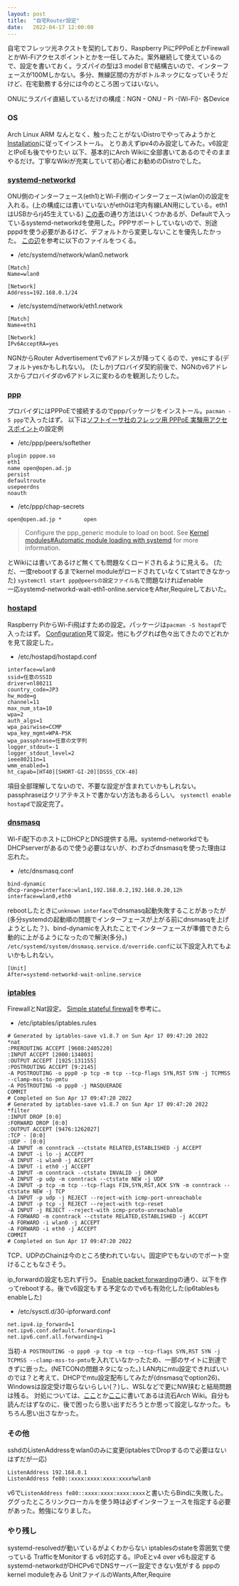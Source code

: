 ```yaml
---
layout: post
title:  "自宅Router設定"
date:   2022-04-17 12:00:00
---
```

自宅でフレッツ光ネクストを契約しており、Raspberry PiにPPPoEとかFirewallとかWi-Fiアクセスポイントとかを一任してみた。案外継続して使えているので、設定を書いておく。ラズパイの型は3 model Bで結構古いので、インターフェースが100Mしかない。多分、無線区間の方がボトルネックになっていそうだけど、在宅勤務する分には今のところ困ってはいない。

ONUにラズパイ直結しているだけの構成：NGN - ONU - Pi -(Wi-Fi)- 各Device

### OS
Arch Linux ARM
なんとなく、触ったことがないDistroでやってみようかと
[Installation](https://archlinuxarm.org/platforms/armv8/broadcom/raspberry-pi-3)に従ってインストール。
とりあえずipv4のみ設定してみた。v6設定とIPoEも後でやりたい
以下、基本的にArch Wikiに全部書いてあるのでそのままやるだけ。丁寧なWikiが充実していて初心者にお勧めのDistroでした。

### [systemd-networkd](https://wiki.archlinux.org/title/Systemd-networkd)
ONU側のインターフェース(eth1)とWi-Fi側のインターフェース(wlan0)の設定を入れる。(上の構成には書いていないがeth0は宅内有線LAN用にしている。eth1はUSBからrj45生えている)
[この表](https://wiki.archlinux.org/title/Network_configuration#Network_managers)の通り方法はいくつかあるが、Defaultで入っているsystemd-networkdを使用した。PPPサポートしていないので、別途pppdを使う必要があるけど、デフォルトから変更しないことを優先したかった。
[この辺](https://wiki.archlinux.org/title/Systemd-networkd#Wired_adapter_using_a_static_IP)を参考に以下のファイルをつくる。
- /etc/systemd/network/wlan0.network

```
[Match]
Name=wlan0

[Network]
Address=192.168.0.1/24
```

- /etc/systemd/network/eth1.network

```
[Match]
Name=eth1

[Network]
IPv6AcceptRA=yes
```
NGNからRouter Advertisementでv6アドレスが降ってくるので、yesにする(デフォルトyesかもしれない)。
(たしか)プロバイダ契約前後で、NGNのv6アドレスからプロバイダのv6アドレスに変わるのを観測したりした。

### [ppp](https://wiki.archlinux.org/title/Ppp)
プロバイダにはPPPoEで接続するのでpppパッケージをインストール。`pacman -S ppp`で入ったはず。
以下は[ソフトイーサ社のフレッツ用 PPPoE 実験用アクセスポイント](https://www.softether.jp/7-news/2020.03.06)の設定例
- /etc/ppp/peers/softether

```
plugin pppoe.so
eth1
name open@open.ad.jp
persist
defaultroute
usepeerdns
noauth
```
- /etc/ppp/chap-secrets

```
open@open.ad.jp *       open
```
> Configure the ppp_generic module to load on boot. See [Kernel modules#Automatic module loading with systemd](https://wiki.archlinux.org/title/Kernel_modules#Automatic_module_loading_with_systemd) for more information.

とWikiには書いてあるけど無くても問題なくロードされるように見える。
(ただ、一度rebootするまでkernel moduleがロードされていなくてstartできなかった)
`systemctl start ppp@peersの設定ファイル名`で問題なければenable  
一応systemd-networkd-wait-eth1-online.serviceをAfter,Requireしておいた。

### [hostapd](https://wiki.archlinux.org/title/software_access_point)
Raspberry PiからWi-Fi飛ばすための設定。パッケージは`pacman -S hostapd`で入ったはず。
[Configuration](https://wiki.archlinux.org/title/software_access_point#Configuration)見て設定。他にもググれば色々出てきたのでどれかを見て設定した。
- /etc/hostapd/hostapd.conf

```
interface=wlan0
ssid=任意のSSID
driver=nl80211
country_code=JP3
hw_mode=g
channel=11
max_num_sta=10
wpa=2
auth_algs=1
wpa_pairwise=CCMP
wpa_key_mgmt=WPA-PSK
wpa_passphrase=任意の文字列
logger_stdout=-1
logger_stdout_level=2
ieee80211n=1
wmm_enabled=1
ht_capab=[HT40][SHORT-GI-20][DSSS_CCK-40]
```
項目全部理解してないので、不要な設定が含まれていかもしれない。passphraseはクリアテキストで書かない方法もあるらしい。
`systemctl enable hostapd`で設定完了。

### [dnsmasq](https://wiki.archlinux.org/title/dnsmasq)
Wi-Fi配下のホストにDHCPとDNS提供する用。systemd-networkdでもDHCPserverがあるので使う必要はないが、わざわざdnsmasqを使った理由は忘れた。
- /etc/dnsmasq.conf

```
bind-dynamic
dhcp-range=interface:wlan1,192.168.0.2,192.168.0.20,12h
interface=wlan0,eth0
```
rebootしたときに`unknown interface`でdnsmasq起動失敗することがあったが(多分systemdの起動順の問題でインターフェースが上がる前にdnsmasqを上げようとした？)、bind-dynamicを入れたことでインターフェースが準備できたら動的に上がるようになったので解決(多分。)
`/etc/systemd/system/dnsmasq.service.d/override.conf`に以下設定入れてもよいかもしれない。
```
[Unit]
After=systemd-networkd-wait-online.service
```

### [iptables](https://wiki.archlinux.org/title/Iptables)
FirewallとNat設定。
[Simple stateful firewall](https://wiki.archlinux.org/title/Simple_stateful_firewall)を参考に。
- /etc/iptables/iptables.rules

```
# Generated by iptables-save v1.8.7 on Sun Apr 17 09:47:20 2022
*nat
:PREROUTING ACCEPT [9608:2405220]
:INPUT ACCEPT [2000:134803]
:OUTPUT ACCEPT [1925:131155]
:POSTROUTING ACCEPT [9:2145]
-A POSTROUTING -o ppp0 -p tcp -m tcp --tcp-flags SYN,RST SYN -j TCPMSS --clamp-mss-to-pmtu
-A POSTROUTING -o ppp0 -j MASQUERADE
COMMIT
# Completed on Sun Apr 17 09:47:20 2022
# Generated by iptables-save v1.8.7 on Sun Apr 17 09:47:20 2022
*filter
:INPUT DROP [0:0]
:FORWARD DROP [0:0]
:OUTPUT ACCEPT [9476:1262027]
:TCP - [0:0]
:UDP - [0:0]
-A INPUT -m conntrack --ctstate RELATED,ESTABLISHED -j ACCEPT
-A INPUT -i lo -j ACCEPT
-A INPUT -i wlan0 -j ACCEPT
-A INPUT -i eth0 -j ACCEPT
-A INPUT -m conntrack --ctstate INVALID -j DROP
-A INPUT -p udp -m conntrack --ctstate NEW -j UDP
-A INPUT -p tcp -m tcp --tcp-flags FIN,SYN,RST,ACK SYN -m conntrack --ctstate NEW -j TCP
-A INPUT -p udp -j REJECT --reject-with icmp-port-unreachable
-A INPUT -p tcp -j REJECT --reject-with tcp-reset
-A INPUT -j REJECT --reject-with icmp-proto-unreachable
-A FORWARD -m conntrack --ctstate RELATED,ESTABLISHED -j ACCEPT
-A FORWARD -i wlan0 -j ACCEPT
-A FORWARD -i eth0 -j ACCEPT
COMMIT
# Completed on Sun Apr 17 09:47:20 2022
```
TCP、UDPのChainは今のところ使われていない。固定IPでもないのでポート空けることもなさそう。

ip_forwardの設定も忘れず行う。
[Enable packet forwarding](https://wiki.archlinux.org/title/Internet_sharing#Enable_packet_forwarding)の通り、以下を作ってrebootする。後でv6設定もする予定なのでv6も有効化した(ip6tablesもenableした)
- /etc/sysctl.d/30-ipforward.conf

```
net.ipv4.ip_forward=1
net.ipv6.conf.default.forwarding=1
net.ipv6.conf.all.forwarding=1
```
当初`-A POSTROUTING -o ppp0 -p tcp -m tcp --tcp-flags SYN,RST SYN -j TCPMSS --clamp-mss-to-pmtu`を入れていなかったため、一部のサイトに到達できずに嵌った。(NETCONの問題ネタになった。)
LAN内にmtu設定できればいいのでは？と考えて、DHCPでmtu設定配布してみたが(dnsmasqでoption26)、Windowsは設定受け取らないらしい(？)し、WSLなどで更にNW挟むと結局問題は残る。
対処については、[ここ](https://wiki.archlinux.org/title/Internet_sharing#Enable_NAT)とか[ここ](https://wiki.archlinux.org/title/Ppp#Masquerading_seems_to_be_working_fine_but_some_sites_do_not_work)に書いてあるは流石Arch Wiki。自分も読んだはずなのに、後で困ったら思い出すだろうとか思って設定しなかった。もちろん思い出さなかった。

### その他
sshdのListenAddressをwlan0のみに変更(iptablesでDropするので必要はないはずだが一応)
```
ListenAddress 192.168.0.1
ListenAddress fe80::xxxx:xxxx:xxxx:xxxx%wlan0
```
v6で`ListenAddress fe80::xxxx:xxxx:xxxx:xxxx`と書いたらBindに失敗した。ググったところリンクローカルを使う時は必ずインターフェースを指定する必要があった。勉強になりました。

### やり残し
systemd-resolvedが動いているがよくわからない
iptablesのstateを雰囲気で使っている
TrafficをMonitorする
v6対応する。IPoEとv4 over v6も設定する
systemd-networkdがDHCPv6でDNSサーバー設定できない気がする
pppのkernel moduleをみる
UnitファイルのWants,After,Require
